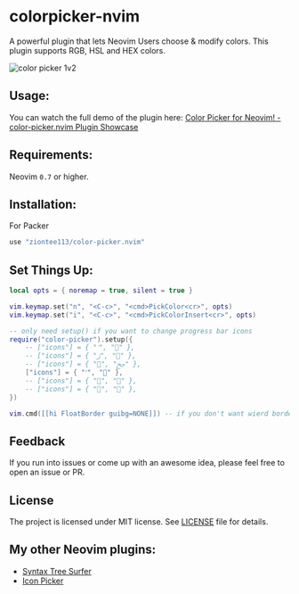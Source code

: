 # colorpicker-nvim

A powerful plugin that lets Neovim Users choose & modify colors. This plugin supports RGB, HSL and HEX colors.

![color picker 1v2](https://user-images.githubusercontent.com/102876811/175996319-58bd7237-9fe2-428a-ba86-f10df440c0a9.jpg)

## Usage:
You can watch the full demo of the plugin here: [Color Picker for Neovim! - color-picker.nvim Plugin Showcase](https://youtu.be/eWRoxJatH8A)

## Requirements:
Neovim `0.7` or higher.
## Installation:
For Packer
```lua
use "ziontee113/color-picker.nvim"
```
## Set Things Up:
```lua
local opts = { noremap = true, silent = true }

vim.keymap.set("n", "<C-c>", "<cmd>PickColor<cr>", opts)
vim.keymap.set("i", "<C-c>", "<cmd>PickColorInsert<cr>", opts)

-- only need setup() if you want to change progress bar icons
require("color-picker").setup({
	-- ["icons"] = { "ﱢ", "" },
	-- ["icons"] = { "ﮊ", "" },
	-- ["icons"] = { "", "ﰕ" },
	["icons"] = { "ﱢ", "" },
	-- ["icons"] = { "", "" },
	-- ["icons"] = { "", "" },
})

vim.cmd([[hi FloatBorder guibg=NONE]]) -- if you don't want wierd border background colors around the popup.
```
## Feedback
If you run into issues or come up with an awesome idea, please feel free to open an issue or PR.
## License
The project is licensed under MIT license. See [LICENSE](./LICENSE) file for details.

## My other Neovim plugins:
- [Syntax Tree Surfer](https://github.com/ziontee113/syntax-tree-surfer)
- [Icon Picker](https://github.com/ziontee113/icon-picker.nvim)
